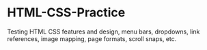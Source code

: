 # HTML-CSS-Practice
Testing HTML CSS features and design, menu bars, dropdowns, link references, image mapping, page formats, scroll snaps, etc.
